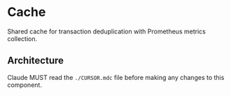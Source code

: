 # Cache

Shared cache for transaction deduplication with Prometheus metrics collection.

## Architecture  
Claude MUST read the `./CURSOR.mdc` file before making any changes to this component.